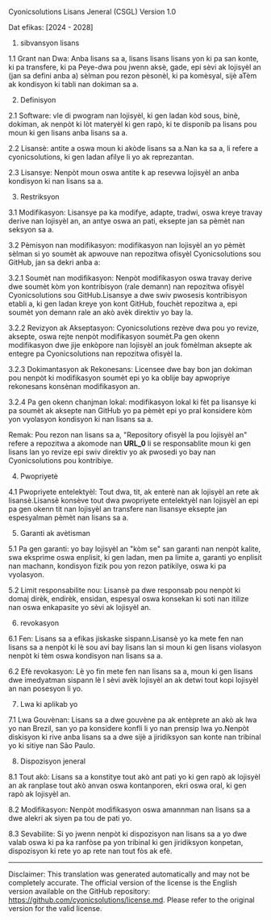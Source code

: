 Cyonicsolutions Lisans Jeneral (CSGL)
Version 1.0

Dat efikas: [2024 - 2028]

1. sibvansyon lisans

1.1 Grant nan Dwa: Anba lisans sa a, lisans lisans lisans yon ki pa san konte, ki pa transfere, ki pa Peye-dwa pou jwenn aksè, gade, epi sèvi ak lojisyèl an (jan sa defini anba a) sèlman pou rezon pèsonèl, ki pa komèsyal, sijè aTèm ak kondisyon ki tabli nan dokiman sa a.

2. Definisyon

2.1 Software: vle di pwogram nan lojisyèl, ki gen ladan kòd sous, binè, dokiman, ak nenpòt ki lòt materyèl ki gen rapò, ki te disponib pa lisans pou moun ki gen lisans anba lisans sa a.

2.2 Lisansè: antite a oswa moun ki akòde lisans sa a.Nan ka sa a, li refere a cyonicsolutions, ki gen ladan afilye li yo ak reprezantan.

2.3 Lisansye: Nenpòt moun oswa antite k ap resevwa lojisyèl an anba kondisyon ki nan lisans sa a.

3. Restriksyon

3.1 Modifikasyon: Lisansye pa ka modifye, adapte, tradwi, oswa kreye travay derive nan lojisyèl an, an antye oswa an pati, eksepte jan sa pèmèt nan seksyon sa a.

3.2 Pèmisyon nan modifikasyon: modifikasyon nan lojisyèl an yo pèmèt sèlman si yo soumèt ak apwouve nan repozitwa ofisyèl Cyonicsolutions sou GitHub, jan sa dekri anba a:

3.2.1 Soumèt nan modifikasyon: Nenpòt modifikasyon oswa travay derive dwe soumèt kòm yon kontribisyon (rale demann) nan repozitwa ofisyèl Cyonicsolutions sou GitHub.Lisansye a dwe swiv pwosesis kontribisyon etabli a, ki gen ladan kreye yon kont GitHub, fouchèt repozitwa a, epi soumèt yon demann rale an akò avèk direktiv yo bay la.

3.2.2 Revizyon ak Akseptasyon: Cyonicsolutions rezève dwa pou yo revize, aksepte, oswa rejte nenpòt modifikasyon soumèt.Pa gen okenn modifikasyon dwe jije enkòpore nan lojisyèl an jouk fòmèlman aksepte ak entegre pa Cyonicsolutions nan repozitwa ofisyèl la.

3.2.3 Dokimantasyon ak Rekonesans: Licensee dwe bay bon jan dokiman pou nenpòt ki modifikasyon soumèt epi yo ka oblije bay apwopriye rekonesans konsènan modifikasyon an.

3.2.4 Pa gen okenn chanjman lokal: modifikasyon lokal ki fèt pa lisansye ki pa soumèt ak aksepte nan GitHub yo pa pèmèt epi yo pral konsidere kòm yon vyolasyon kondisyon ki nan lisans sa a.

Remak: Pou rezon nan lisans sa a, "Repository ofisyèl la pou lojisyèl an" refere a repozitwa a akomode nan __URL_0__ li se responsablite moun ki gen lisans lan yo revize epi swiv direktiv yo ak pwosedi yo bay nan Cyonicsolutions pou kontribiye.

4. Pwopriyetè

4.1 Pwopriyete entelektyèl: Tout dwa, tit, ak enterè nan ak lojisyèl an rete ak lisansè.Lisansè konsève tout dwa pwopriyete entelektyèl nan lojisyèl an epi pa gen okenn tit nan lojisyèl an transfere nan lisansye eksepte jan espesyalman pèmèt nan lisans sa a.

5. Garanti ak avètisman

5.1 Pa gen garanti: yo bay lojisyèl an "kòm se" san garanti nan nenpòt kalite, swa eksprime oswa enplisit, ki gen ladan, men pa limite a, garanti yo enplisit nan machann, kondisyon fizik pou yon rezon patikilye, oswa ki pa vyolasyon.

5.2 Limit responsabilite nou: Lisansè pa dwe responsab pou nenpòt ki domaj dirèk, endirèk, ensidan, espesyal oswa konsekan ki soti nan itilize nan oswa enkapasite yo sèvi ak lojisyèl an.

6. revokasyon

6.1 Fen: Lisans sa a efikas jiskaske sispann.Lisansè yo ka mete fen nan lisans sa a nenpòt ki lè sou avi bay lisans lan si moun ki gen lisans violasyon nenpòt ki tèm oswa kondisyon nan lisans sa a.

6.2 Efè revokasyon: Lè yo fin mete fen nan lisans sa a, moun ki gen lisans dwe imedyatman sispann lè l sèvi avèk lojisyèl an ak detwi tout kopi lojisyèl an nan posesyon li yo.

7. Lwa ki aplikab yo

7.1 Lwa Gouvènan: Lisans sa a dwe gouvène pa ak entèprete an akò ak lwa yo nan Brezil, san yo pa konsidere konfli li yo nan prensip lwa yo.Nenpòt diskisyon ki rive anba lisans sa a dwe sijè a jiridiksyon san konte nan tribinal yo ki sitiye nan São Paulo.

8. Dispozisyon jeneral

8.1 Tout akò: Lisans sa a konstitye tout akò ant pati yo ki gen rapò ak lojisyèl an ak ranplase tout akò anvan oswa kontanporen, ekri oswa oral, ki gen rapò ak lojisyèl an.

8.2 Modifikasyon: Nenpòt modifikasyon oswa amannman nan lisans sa a dwe alekri ak siyen pa tou de pati yo.

8.3 Sevabilite: Si yo jwenn nenpòt ki dispozisyon nan lisans sa a yo dwe valab oswa ki pa ka ranfòse pa yon tribinal ki gen jiridiksyon konpetan, dispozisyon ki rete yo ap rete nan tout fòs ak efè.

---
Disclaimer: This translation was generated automatically and may not be completely accurate. The official version of the license is the English version available on the GitHub repository: https://github.com/cyonicsolutions/license.md. Please refer to the original version for the valid license.